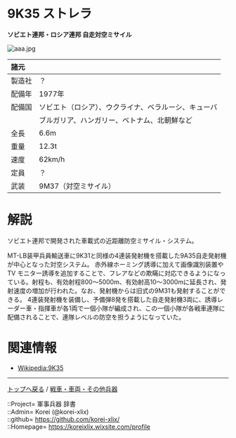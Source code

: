 # 9K35 ストレラ
**ソビエト連邦・ロシア連邦 自走対空ミサイル**

![aaa.jpg](https://bn02pap001files.storage.live.com/y4mmcHU-13QTjdlqY8jtf9XXgQvUE9yoNqnjUlTpP1jS74GIYnTI7_EkQ19lZSczwcV-7AAL07zUatnxXd2c_mh-e-Eva5bz9nrh6nNtNJRYCZmP8wFl2VeFbGKZreBpgoBIE7CCFd81LhtW7iyyuIV21ReZHrmuX7kqL6K5E-TzIhKVZnRXZ5CZftvD09tGyc6?width=640&height=480&cropmode=none)  
  


|諸元  |  |
|:--|:--|
|製造社  |？  |
|配備年  |1977年  |
|配備国  |ソビエト（ロシア）、ウクライナ、ベラルーシ、キューバ  |
|        |ブルガリア、ハンガリー、ベトナム、北朝鮮など  |
|全長    |6.6m  |
|重量    |12.3t  |
|速度    |62km/h  |
|定員    |？  |
|武装    |9M37（対空ミサイル）  |


# 解説
ソビエト連邦で開発された車載式の近距離防空ミサイル・システム。  
  
MT-LB装甲兵員輸送車に9K31と同様の4連装発射機を搭載した9A35自走発射機が中心となった対空システム。
赤外線ホーミング誘導に加えて画像識別装置やTV モニター誘導を追加することで、フレアなどの欺瞞に対応できるようになっている。射程も、有効射程800～5000m、有効射高10～3000mに延長され、発射速度の増加が行われた。なお、発射機からは旧式の9M31も発射することができる。
4連装発射機を装備し、予備弾8発を搭載した自走発射機3両に、誘導レーダー車・指揮車が各1両で一個小隊が編成され、この一個小隊が各戦車連隊に配備されることで、連隊レベルの防空を担うようになっていた。  



# 関連情報
* [Wikipedia:9K35](https://ja.wikipedia.org/wiki/9K35)


***
[トップへ戻る](/readme.md) / [戦車・車両・その他兵器](/ground/readme.md)  
  
::Project= 軍事兵器 辞書  
::Admin= Korei (@korei-xlix)  
::github= https://github.com/korei-xlix/  
::Homepage= https://koreixlix.wixsite.com/profile  
